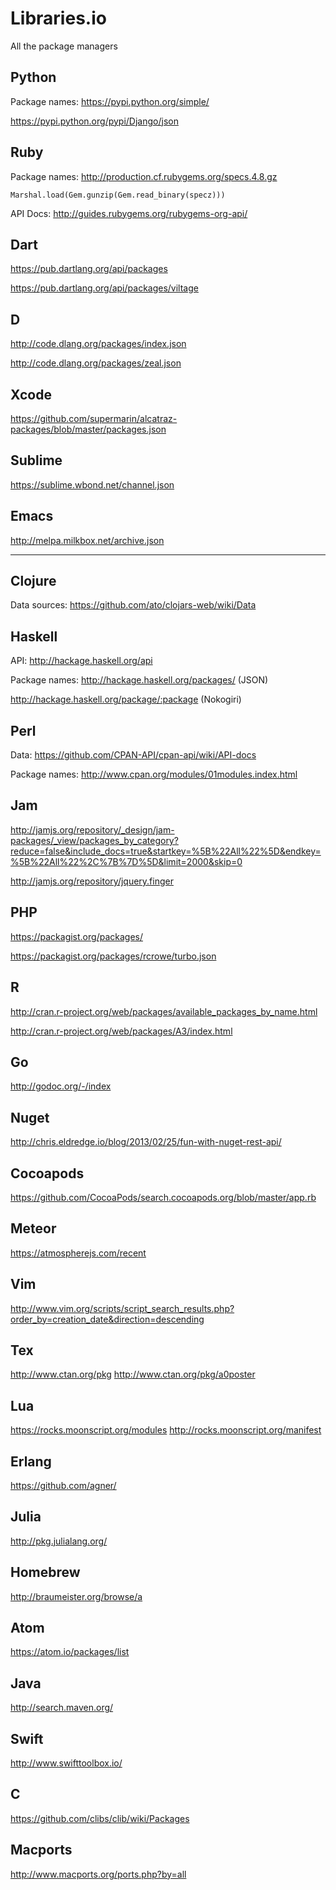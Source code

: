 # Libraries.io

All the package managers

## Python

Package names: https://pypi.python.org/simple/

https://pypi.python.org/pypi/Django/json

## Ruby

Package names: http://production.cf.rubygems.org/specs.4.8.gz

`Marshal.load(Gem.gunzip(Gem.read_binary(specz)))`

API Docs: http://guides.rubygems.org/rubygems-org-api/

## Dart

https://pub.dartlang.org/api/packages

https://pub.dartlang.org/api/packages/viltage

## D

http://code.dlang.org/packages/index.json

http://code.dlang.org/packages/zeal.json

## Xcode

https://github.com/supermarin/alcatraz-packages/blob/master/packages.json

## Sublime

https://sublime.wbond.net/channel.json

## Emacs

http://melpa.milkbox.net/archive.json

----


## Clojure

Data sources: https://github.com/ato/clojars-web/wiki/Data

## Haskell

API: http://hackage.haskell.org/api

Package names: http://hackage.haskell.org/packages/ (JSON)

http://hackage.haskell.org/package/:package (Nokogiri)

## Perl

Data: https://github.com/CPAN-API/cpan-api/wiki/API-docs

Package names: http://www.cpan.org/modules/01modules.index.html

## Jam

http://jamjs.org/repository/_design/jam-packages/_view/packages_by_category?reduce=false&include_docs=true&startkey=%5B%22All%22%5D&endkey=%5B%22All%22%2C%7B%7D%5D&limit=2000&skip=0

http://jamjs.org/repository/jquery.finger

## PHP

https://packagist.org/packages/

https://packagist.org/packages/rcrowe/turbo.json

## R

http://cran.r-project.org/web/packages/available_packages_by_name.html

http://cran.r-project.org/web/packages/A3/index.html

## Go

http://godoc.org/-/index

## Nuget

http://chris.eldredge.io/blog/2013/02/25/fun-with-nuget-rest-api/

## Cocoapods

https://github.com/CocoaPods/search.cocoapods.org/blob/master/app.rb

## Meteor

https://atmospherejs.com/recent

## Vim

http://www.vim.org/scripts/script_search_results.php?order_by=creation_date&direction=descending

## Tex

http://www.ctan.org/pkg
http://www.ctan.org/pkg/a0poster

## Lua

https://rocks.moonscript.org/modules
http://rocks.moonscript.org/manifest

## Erlang

https://github.com/agner/

## Julia

http://pkg.julialang.org/

## Homebrew

http://braumeister.org/browse/a

## Atom

https://atom.io/packages/list

## Java

http://search.maven.org/

## Swift

http://www.swifttoolbox.io/

## C

https://github.com/clibs/clib/wiki/Packages

## Macports

http://www.macports.org/ports.php?by=all

